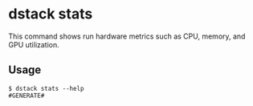 # dstack stats

This command shows run hardware metrics such as CPU, memory, and GPU utilization.

## Usage

<div class="termy">

```shell
$ dstack stats --help
#GENERATE#
```

</div>

[//]: # (TODO: Provide examples)